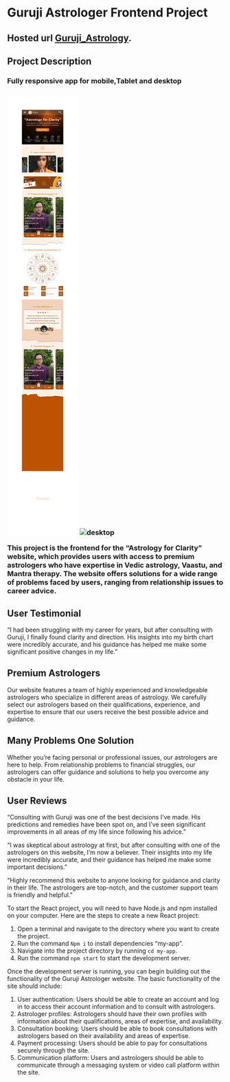 <h1 id="guruji-astrologer-frontend-project--readme.md">Guruji Astrologer Frontend Project</h1>
<h2>Hosted url <a href="https://guruji-astro-react.netlify.app/" target="_blank" rel="noreferrer noopener">Guruji_Astrology</a>.</h2>
<h2 id="project-description">Project Description</h2>
<h3>Fully responsive app for mobile,Tablet and desktop<h3>
  <img src="mobileview.png" alt="mobile ">
  <img src="desktopview.png" alt="desktop ">
<p>This project is the frontend for the “Astrology for Clarity” website, which provides users with access to premium astrologers who have expertise in Vedic astrology, Vaastu, and Mantra therapy. The website offers solutions for a wide range of problems faced by users, ranging from relationship issues to career advice.</p>
<h2 id="user-testimonial">User Testimonial</h2>
<p>“I had been struggling with my career for years, but after consulting with Guruji, I finally found clarity and direction. His insights into my birth chart were incredibly accurate, and his guidance has helped me make some significant positive changes in my life.”</p>
<h2 id="premium-astrologers">Premium Astrologers</h2>
<p>Our website features a team of highly experienced and knowledgeable astrologers who specialize in different areas of astrology. We carefully select our astrologers based on their qualifications, experience, and expertise to ensure that our users receive the best possible advice and guidance.</p>
<h2 id="many-problems-one-solution">Many Problems One Solution</h2>
<p>Whether you’re facing personal or professional issues, our astrologers are here to help. From relationship problems to financial struggles, our astrologers can offer guidance and solutions to help you overcome any obstacle in your life.</p>
<h2 id="user-reviews">User Reviews</h2>
<p>“Consulting with Guruji was one of the best decisions I’ve made. His predictions and remedies have been spot on, and I’ve seen significant improvements in all areas of my life since following his advice.”</p>
<p>“I was skeptical about astrology at first, but after consulting with one of the astrologers on this website, I’m now a believer. Their insights into my life were incredibly accurate, and their guidance has helped me make some important decisions.”</p>
<p>“Highly recommend this website to anyone looking for guidance and clarity in their life. The astrologers are top-notch, and the customer support team is friendly and helpful.”</p>
<p>To start the React project, you will need to have Node.js and npm installed on your computer. Here are the steps to create a new React project:</p>
<ol>
<li>Open a terminal and navigate to the directory where you want to create the project.</li>
<li>Run the command  <code>Npm i</code>  to install dependencies “my-app”.</li>
<li>Navigate into the project directory by running  <code>cd my-app</code>.</li>
<li>Run the command  <code>npm start</code>  to start the development server.</li>
</ol>
<p>Once the development server is running, you can begin building out the functionality of the Guruji Astrologer website. The basic functionality of the site should include:</p>
<ol>
<li>User authentication: Users should be able to create an account and log in to access their account information and to consult with astrologers.</li>
<li>Astrologer profiles: Astrologers should have their own profiles with information about their qualifications, areas of expertise, and availability.</li>
<li>Consultation booking: Users should be able to book consultations with astrologers based on their availability and areas of expertise.</li>
<li>Payment processing: Users should be able to pay for consultations securely through the site.</li>
<li>Communication platform: Users and astrologers should be able to communicate through a messaging system or video call platform within the site.</li>
</ol>
